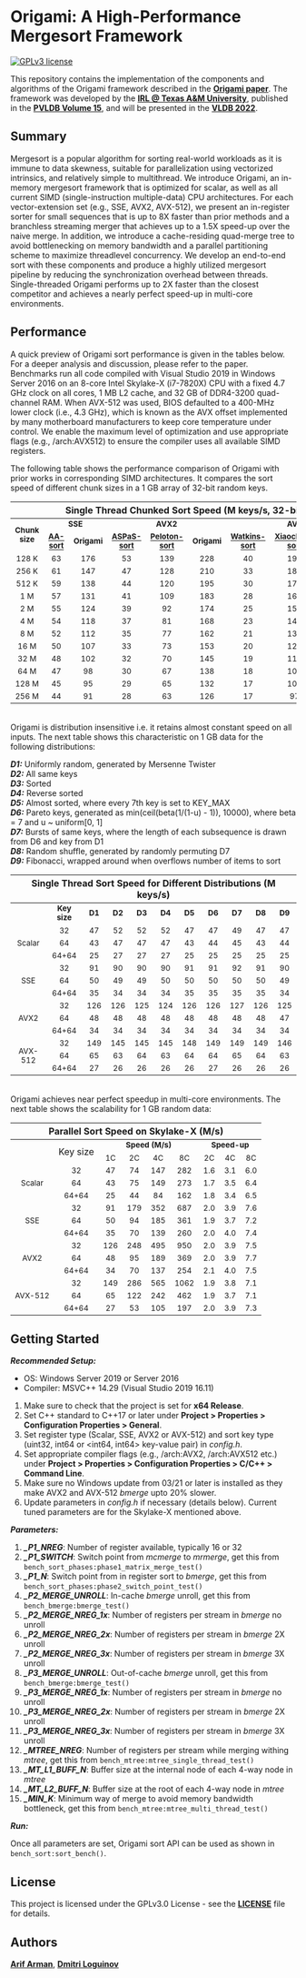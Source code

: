# Origami: A High-Performance Mergesort Framework

[![GPLv3 license](https://img.shields.io/badge/License-GPLv3-blue.svg?style=plastic&logo=appveyor)](LICENSE)

This repository contains the implementation of the components and algorithms of the Origami framework described in the [**Origami paper**](https://doi.org/10.14778/3489496.3489507). The framework was developed by the [**IRL @ Texas A&M University**](http://irl.cs.tamu.edu/projects/streams/), published in the [**PVLDB Volume 15**](https://vldb.org/pvldb/vol15-volume-info/), and will be presented in the [**VLDB 2022**](https://vldb.org/2022/).

## Summary

Mergesort is a popular algorithm for sorting real-world workloads as it is immune to data skewness, suitable for parallelization using vectorized intrinsics, and relatively simple to multithread. We introduce Origami, an in-memory mergesort framework that is optimized for scalar, as well as all current SIMD (single-instruction multiple-data) CPU architectures. For each vector-extension set (e.g., SSE, AVX2, AVX-512), we present an in-register sorter for small sequences that is up to 8X faster than prior methods and a branchless streaming merger that achieves up to a 1.5X speed-up over the naive merge. In addition, we introduce a cache-residing quad-merge tree to avoid bottlenecking on memory bandwidth and a parallel partitioning scheme to maximize threadlevel concurrency. We develop an end-to-end sort with these components and produce a highly utilized mergesort pipeline by reducing the synchronization overhead between threads. Single-threaded Origami performs up to 2X faster than the closest competitor and achieves a nearly perfect speed-up in multi-core environments.

## Performance

A quick preview of Origami sort performance is given in the tables below. For a deeper analysis and discussion, please refer to the paper. Benchmarks run all code compiled with Visual Studio 2019 in Windows Server 2016 on an 8-core Intel Skylake-X (i7-7820X) CPU with a fixed 4.7 GHz clock on all cores, 1 MB L2 cache, and 32 GB of DDR4-3200 quad-channel RAM. When AVX-512 was used, BIOS defaulted to a 400-MHz lower clock (i.e., 4.3 GHz), which is known as the AVX offset implemented by many motherboard manufacturers to keep core temperature under control. We enable the maximum level of optimization and use appropriate flags (e.g., /arch:AVX512) to ensure the compiler uses all available SIMD registers.

The following table shows the performance comparison of Origami with prior works in corresponding SIMD architectures. It compares the sort speed of different chunk sizes in a 1 GB array of 32-bit random keys.

<table>
<thead>
  <tr>
    <th colspan="10">Single Thread Chunked Sort Speed (M keys/s, 32-bit keys)</th>
  </tr>
</thead>
<tbody>
  <tr>
    <td align="center" rowspan="2"><b><sub>Chunk size</sub></b></td>
    <td align="center" colspan="2"><b><sub>SSE</sub></b></td>
    <td align="center" colspan="3"><b><sub>AVX2</sub></b></td>
    <td align="center" colspan="4"><b><sub>AVX-512</sub></b></td>
  </tr>
  <tr>
    <td align="center"><b><sub><a href="https://dl.acm.org/doi/pdf/10.14778/2809974.2809988">AA-sort</a></sub></b></td>
    <td align="center"><b><sub>Origami</sub></b></td>
    <td align="center"><b><sub><a href="https://github.com/vtsynergy/aspas_sort">ASPaS-sort</a></sub></b></td>
    <td align="center"><b><sub><a href="https://github.com/sid1607/avx2-merge-sort">Peloton-sort</a></sub></b></td>
    <td align="center"><b><sub>Origami</sub></b></td>
    <td align="center"><b><sub><a href="https://github.com/jalexw1013/avx-sort">Watkins-sort</a></sub></b></td>
    <td align="center"><b><sub><a href="https://dl.acm.org/doi/pdf/10.1145/2535753.2535762">Xiaochen-sort</a></sub></b></td>
    <td align="center"><b><sub><a href="https://ieeexplore.ieee.org/stamp/stamp.jsp?tp=&arnumber=8855628">Yin-sort</a></sub></b></td>
    <td align="center"><b><sub>Origami</sub></b></td>
  </tr>
  <tr>
    <td align="center"><sub>128 K</sub></td>
    <td align="center"><sub>63</sub></td>
    <td align="center"><sub>176</sub></td>
    <td align="center"><sub>53</sub></td>
    <td align="center"><sub>139</sub></td>
    <td align="center"><sub>228</sub></td>
    <td align="center"><sub>40</sub></td>
    <td align="center"><sub>198</sub></td>
    <td align="center"><sub>140</sub></td>
    <td align="center"><sub>295</sub></td>
  </tr>
  <tr>
    <td align="center"><sub>256 K</sub></td>
    <td align="center"><sub>61</sub></td>
    <td align="center"><sub>147</sub></td>
    <td align="center"><sub>47</sub></td>
    <td align="center"><sub>128</sub></td>
    <td align="center"><sub>210</sub></td>
    <td align="center"><sub>33</sub></td>
    <td align="center"><sub>184</sub></td>
    <td align="center"><sub>130</sub></td>
    <td align="center"><sub>269</sub></td>
  </tr>
  <tr>
    <td align="center"><sub>512 K</sub></td>
    <td align="center"><sub>59</sub></td>
    <td align="center"><sub>138</sub></td>
    <td align="center"><sub>44</sub></td>
    <td align="center"><sub>120</sub></td>
    <td align="center"><sub>195</sub></td>
    <td align="center"><sub>30</sub></td>
    <td align="center"><sub>172</sub></td>
    <td align="center"><sub>113</sub></td>
    <td align="center"><sub>249</sub></td>
  </tr>
  <tr>
    <td align="center"><sub>1 M</sub></td>
    <td align="center"><sub>57</sub></td>
    <td align="center"><sub>131</sub></td>
    <td align="center"><sub>41</sub></td>
    <td align="center"><sub>109</sub></td>
    <td align="center"><sub>183</sub></td>
    <td align="center"><sub>28</sub></td>
    <td align="center"><sub>160</sub></td>
    <td align="center"><sub>102</sub></td>
    <td align="center"><sub>232</sub></td>
  </tr>
  <tr>
    <td align="center"><sub>2 M</sub></td>
    <td align="center"><sub>55</sub></td>
    <td align="center"><sub>124</sub></td>
    <td align="center"><sub>39</sub></td>
    <td align="center"><sub>92</sub></td>
    <td align="center"><sub>174</sub></td>
    <td align="center"><sub>25</sub></td>
    <td align="center"><sub>150</sub></td>
    <td align="center"><sub>95</sub></td>
    <td align="center"><sub>216</sub></td>
  </tr>
  <tr>
    <td align="center"><sub>4 M</sub></td>
    <td align="center"><sub>54</sub></td>
    <td align="center"><sub>118</sub></td>
    <td align="center"><sub>37</sub></td>
    <td align="center"><sub>81</sub></td>
    <td align="center"><sub>168</sub></td>
    <td align="center"><sub>23</sub></td>
    <td align="center"><sub>140</sub></td>
    <td align="center"><sub>88</sub></td>
    <td align="center"><sub>203</sub></td>
  </tr>
  <tr>
    <td align="center"><sub>8 M</sub></td>
    <td align="center"><sub>52</sub></td>
    <td align="center"><sub>112</sub></td>
    <td align="center"><sub>35</sub></td>
    <td align="center"><sub>77</sub></td>
    <td align="center"><sub>162</sub></td>
    <td align="center"><sub>21</sub></td>
    <td align="center"><sub>131</sub></td>
    <td align="center"><sub>83</sub></td>
    <td align="center"><sub>191</sub></td>
  </tr>
  <tr>
    <td align="center"><sub>16 M</sub></td>
    <td align="center"><sub>50</sub></td>
    <td align="center"><sub>107</sub></td>
    <td align="center"><sub>33</sub></td>
    <td align="center"><sub>73</sub></td>
    <td align="center"><sub>153</sub></td>
    <td align="center"><sub>20</sub></td>
    <td align="center"><sub>122</sub></td>
    <td align="center"><sub>78</sub></td>
    <td align="center"><sub>181</sub></td>
  </tr>
  <tr>
    <td align="center"><sub>32 M</sub></td>
    <td align="center"><sub>48</sub></td>
    <td align="center"><sub>102</sub></td>
    <td align="center"><sub>32</sub></td>
    <td align="center"><sub>70</sub></td>
    <td align="center"><sub>145</sub></td>
    <td align="center"><sub>19</sub></td>
    <td align="center"><sub>115</sub></td>
    <td align="center"><sub>72</sub></td>
    <td align="center"><sub>172</sub></td>
  </tr>
  <tr>
    <td align="center"><sub>64 M</sub></td>
    <td align="center"><sub>47</sub></td>
    <td align="center"><sub>98</sub></td>
    <td align="center"><sub>30</sub></td>
    <td align="center"><sub>67</sub></td>
    <td align="center"><sub>138</sub></td>
    <td align="center"><sub>18</sub></td>
    <td align="center"><sub>109</sub></td>
    <td align="center"><sub>69</sub></td>
    <td align="center"><sub>163</sub></td>
  </tr>
  <tr>
    <td align="center"><sub>128 M</sub></td>
    <td align="center"><sub>45</sub></td>
    <td align="center"><sub>95</sub></td>
    <td align="center"><sub>29</sub></td>
    <td align="center"><sub>65</sub></td>
    <td align="center"><sub>132</sub></td>
    <td align="center"><sub>17</sub></td>
    <td align="center"><sub>103</sub></td>
    <td align="center"><sub>66</sub></td>
    <td align="center"><sub>156</sub></td>
  </tr>
  <tr>
    <td align="center"><sub>256 M</sub></td>
    <td align="center"><sub>44</sub></td>
    <td align="center"><sub>91</sub></td>
    <td align="center"><sub>28</sub></td>
    <td align="center"><sub>63</sub></td>
    <td align="center"><sub>126</sub></td>
    <td align="center"><sub>17</sub></td>
    <td align="center"><sub>97</sub></td>
    <td align="center"><sub>64</sub></td>
    <td align="center"><sub>149</sub></td>
  </tr>
</tbody>
</table>

\
Origami is distribution insensitive i.e. it retains almost constant speed on all inputs. The next table shows this characteristic on 1 GB data for the following distributions:

***D1:*** Uniformly random, generated by Mersenne Twister\
***D2:*** All same keys\
***D3:*** Sorted\
***D4:*** Reverse sorted\
***D5:*** Almost sorted, where every 7th key is set to KEY_MAX\
***D6:*** Pareto keys, generated as min(ceil(beta(1/(1-u) - 1)), 10000), where beta = 7 and u ~ uniform[0, 1]\
***D7:*** Bursts of same keys, where the length of each subsequence is drawn from D6 and key from D1\
***D8:*** Random shuffle, generated by randomly permuting D7\
***D9:*** Fibonacci, wrapped around when overflows number of items to sort


<table>
<thead>
  <tr>
    <th colspan="11">Single Thread Sort Speed for Different Distributions (M keys/s)</th>
  </tr>
</thead>
<tbody>
  <tr>
    <td align="center" colspan="1"></td>
    <td align="center" colspan="1"><b><sub>Key size</sub></b></td>
    <td align="center" colspan="1"><b><sub>D1</sub></b></td>
    <td align="center" colspan="1"><b><sub>D2</sub></b></td>
    <td align="center" colspan="1"><b><sub>D3</sub></b></td>
    <td align="center" colspan="1"><b><sub>D4</sub></b></td>
    <td align="center" colspan="1"><b><sub>D5</sub></b></td>
    <td align="center" colspan="1"><b><sub>D6</sub></b></td>
    <td align="center" colspan="1"><b><sub>D7</sub></b></td>
    <td align="center" colspan="1"><b><sub>D8</sub></b></td>
    <td align="center" colspan="1"><b><sub>D9</sub></b></td>    
  </tr>
  <tr>
    <td align="center" rowspan="3"> <sub>Scalar</sub> </td>
    <td align="center"> <sub>32</sub> </td>
    <td align="center"> <sub>47</sub> </td>
    <td align="center"> <sub>52</sub> </td>
    <td align="center"> <sub>52</sub> </td>
    <td align="center"> <sub>52</sub> </td>
    <td align="center"> <sub>47</sub> </td>
    <td align="center"> <sub>47</sub> </td>
    <td align="center"> <sub>49</sub> </td>
    <td align="center"> <sub>47</sub> </td>
    <td align="center"> <sub>47</sub> </td>
  </tr>
  <tr>
    <td align="center"> <sub>64</sub> </td>
    <td align="center"> <sub>43</sub> </td>
    <td align="center"> <sub>47</sub> </td>
    <td align="center"> <sub>47</sub> </td>
    <td align="center"> <sub>47</sub> </td>
    <td align="center"> <sub>43</sub> </td>
    <td align="center"> <sub>44</sub> </td>
    <td align="center"> <sub>45</sub> </td>
    <td align="center"> <sub>43</sub> </td>
    <td align="center"> <sub>44</sub> </td>
  </tr>
  <tr>
    <td align="center"> <sub>64+64</sub> </td>
    <td align="center"> <sub>25</sub> </td>
    <td align="center"> <sub>27</sub> </td>
    <td align="center"> <sub>27</sub> </td>
    <td align="center"> <sub>27</sub> </td>
    <td align="center"> <sub>25</sub> </td>
    <td align="center"> <sub>25</sub> </td>
    <td align="center"> <sub>25</sub> </td>
    <td align="center"> <sub>25</sub> </td>
    <td align="center"> <sub>25</sub> </td>
  </tr>
  <tr>
    <td align="center" rowspan="3"> <sub>SSE</sub> </td>
    <td align="center"> <sub>32</sub> </td>
    <td align="center"> <sub>91</sub> </td>
    <td align="center"> <sub>90</sub> </td>
    <td align="center"> <sub>90</sub> </td>
    <td align="center"> <sub>90</sub> </td>
    <td align="center"> <sub>91</sub> </td>
    <td align="center"> <sub>91</sub> </td>
    <td align="center"> <sub>92</sub> </td>
    <td align="center"> <sub>91</sub> </td>
    <td align="center"> <sub>90</sub> </td>
  </tr>
  <tr>
    <td align="center"> <sub>64</sub> </td>
    <td align="center"> <sub>50</sub> </td>
    <td align="center"> <sub>49</sub> </td>
    <td align="center"> <sub>49</sub> </td>
    <td align="center"> <sub>50</sub> </td>
    <td align="center"> <sub>50</sub> </td>
    <td align="center"> <sub>50</sub> </td>
    <td align="center"> <sub>50</sub> </td>
    <td align="center"> <sub>50</sub> </td>
    <td align="center"> <sub>49</sub> </td>
  </tr>
  <tr>
    <td align="center"> <sub>64+64</sub> </td>
    <td align="center"> <sub>35</sub> </td>
    <td align="center"> <sub>34</sub> </td>
    <td align="center"> <sub>34</sub> </td>
    <td align="center"> <sub>34</sub> </td>
    <td align="center"> <sub>35</sub> </td>
    <td align="center"> <sub>35</sub> </td>
    <td align="center"> <sub>35</sub> </td>
    <td align="center"> <sub>35</sub> </td>
    <td align="center"> <sub>34</sub> </td>
  </tr>
  <tr>
    <td align="center" rowspan="3"> <sub>AVX2</sub> </td>
    <td align="center"> <sub>32</sub> </td>
    <td align="center"> <sub>126</sub> </td>
    <td align="center"> <sub>126</sub> </td>
    <td align="center"> <sub>125</sub> </td>
    <td align="center"> <sub>124</sub> </td>
    <td align="center"> <sub>126</sub> </td>
    <td align="center"> <sub>126</sub> </td>
    <td align="center"> <sub>127</sub> </td>
    <td align="center"> <sub>126</sub> </td>
    <td align="center"> <sub>125</sub> </td>
  </tr>
  <tr>
    <td align="center"> <sub>64</sub> </td>
    <td align="center"> <sub>48</sub> </td>
    <td align="center"> <sub>48</sub> </td>
    <td align="center"> <sub>48</sub> </td>
    <td align="center"> <sub>48</sub> </td>
    <td align="center"> <sub>48</sub> </td>
    <td align="center"> <sub>48</sub> </td>
    <td align="center"> <sub>48</sub> </td>
    <td align="center"> <sub>48</sub> </td>
    <td align="center"> <sub>47</sub> </td>
  </tr>
  <tr>
    <td align="center"> <sub>64+64</sub> </td>
    <td align="center"> <sub>34</sub> </td>
    <td align="center"> <sub>34</sub> </td>
    <td align="center"> <sub>34</sub> </td>
    <td align="center"> <sub>34</sub> </td>
    <td align="center"> <sub>34</sub> </td>
    <td align="center"> <sub>34</sub> </td>
    <td align="center"> <sub>34</sub> </td>
    <td align="center"> <sub>34</sub> </td>
    <td align="center"> <sub>34</sub> </td>
  </tr>
  <tr>
    <td align="center" rowspan="3"> <sub>AVX-512</sub> </td>
    <td align="center"> <sub>32</sub> </td>
    <td align="center"> <sub>149</sub> </td>
    <td align="center"> <sub>145</sub> </td>
    <td align="center"> <sub>145</sub> </td>
    <td align="center"> <sub>145</sub> </td>
    <td align="center"> <sub>148</sub> </td>
    <td align="center"> <sub>149</sub> </td>
    <td align="center"> <sub>149</sub> </td>
    <td align="center"> <sub>149</sub> </td>
    <td align="center"> <sub>146</sub> </td>
  </tr>
  <tr>
    <td align="center"> <sub>64</sub> </td>
    <td align="center"> <sub>65</sub> </td>
    <td align="center"> <sub>63</sub> </td>
    <td align="center"> <sub>64</sub> </td>
    <td align="center"> <sub>63</sub> </td>
    <td align="center"> <sub>64</sub> </td>
    <td align="center"> <sub>64</sub> </td>
    <td align="center"> <sub>65</sub> </td>
    <td align="center"> <sub>64</sub> </td>
    <td align="center"> <sub>63</sub> </td>
  </tr>
  <tr>
    <td align="center"> <sub>64+64</sub> </td>
    <td align="center"> <sub>27</sub> </td>
    <td align="center"> <sub>26</sub> </td>
    <td align="center"> <sub>26</sub> </td>
    <td align="center"> <sub>26</sub> </td>
    <td align="center"> <sub>26</sub> </td>
    <td align="center"> <sub>27</sub> </td>
    <td align="center"> <sub>26</sub> </td>
    <td align="center"> <sub>26</sub> </td>
    <td align="center"> <sub>26</sub> </td>
  </tr>
</tbody>
</table>

\
Origami achieves near perfect speedup in multi-core environments. The next table shows the scalability for 1 GB random data:

<table>
<thead>
  <tr>
    <th colspan="9">Parallel Sort Speed on Skylake-X (M/s)</th>
  </tr>
</thead>
<tbody>
  <tr>
    <td align="center" rowspan="2"></td>
    <td align="center" rowspan="2">Key size</td>
    <td align="center" colspan="4"><b><sub>Speed (M/s)</sub></b></td>
    <td align="center" colspan="3"><b><sub>Speed-up</sub></b></td>  
  </tr>
  <tr>
    <td align="center" colspan="1"><sub>1C</sub></td>
    <td align="center" colspan="1"><sub>2C</sub></td>   
    <td align="center" colspan="1"><sub>4C</sub></td>   
    <td align="center" colspan="1"><sub>8C</sub></td>   
    <td align="center" colspan="1"><sub>2C</sub></td>   
    <td align="center" colspan="1"><sub>4C</sub></td>   
    <td align="center" colspan="1"><sub>8C</sub></td>   
  </tr>
  <tr>
    <td align="center" rowspan="3"><sub>Scalar</sub></td>
    <td align="center"><sub>32</sub></td>
    <td align="center"><sub>47</sub></td>
    <td align="center"><sub>74</sub></td>
    <td align="center"><sub>147</sub></td>
    <td align="center"><sub>282</sub></td>
    <td align="center"><sub>1.6</sub></td>
    <td align="center"><sub>3.1</sub></td>
    <td align="center"><sub>6.0</sub></td>
  </tr>
  <tr>
    <td align="center"><sub>64</sub></td>
    <td align="center"><sub>43</sub></td>
    <td align="center"><sub>75</sub></td>
    <td align="center"><sub>149</sub></td>
    <td align="center"><sub>273</sub></td>
    <td align="center"><sub>1.7</sub></td>
    <td align="center"><sub>3.5</sub></td>
    <td align="center"><sub>6.4</sub></td>
  </tr>
  <tr>
    <td align="center"><sub>64+64</sub></td>
    <td align="center"><sub>25</sub></td>
    <td align="center"><sub>44</sub></td>
    <td align="center"><sub>84</sub></td>
    <td align="center"><sub>162</sub></td>
    <td align="center"><sub>1.8</sub></td>
    <td align="center"><sub>3.4</sub></td>
    <td align="center"><sub>6.5</sub></td>
  </tr>
  <tr>
    <td align="center" rowspan="3"><sub>SSE</sub></td>
    <td align="center"><sub>32</sub></td>
    <td align="center"><sub>91</sub></td>
    <td align="center"><sub>179</sub></td>
    <td align="center"><sub>352</sub></td>
    <td align="center"><sub>687</sub></td>
    <td align="center"><sub>2.0</sub></td>
    <td align="center"><sub>3.9</sub></td>
    <td align="center"><sub>7.6</sub></td>
  </tr>
  <tr>
    <td align="center"><sub>64</sub></td>
    <td align="center"><sub>50</sub></td>
    <td align="center"><sub>94</sub></td>
    <td align="center"><sub>185</sub></td>
    <td align="center"><sub>361</sub></td>
    <td align="center"><sub>1.9</sub></td>
    <td align="center"><sub>3.7</sub></td>
    <td align="center"><sub>7.2</sub></td>
  </tr>
  <tr>
    <td align="center"><sub>64+64</sub></td>
    <td align="center"><sub>35</sub></td>
    <td align="center"><sub>70</sub></td>
    <td align="center"><sub>139</sub></td>
    <td align="center"><sub>260</sub></td>
    <td align="center"><sub>2.0</sub></td>
    <td align="center"><sub>4.0</sub></td>
    <td align="center"><sub>7.4</sub></td>
  </tr>
  <tr>
    <td align="center" rowspan="3"><sub>AVX2</sub></td>
    <td align="center"><sub>32</sub></td>
    <td align="center"><sub>126</sub></td>
    <td align="center"><sub>248</sub></td>
    <td align="center"><sub>495</sub></td>
    <td align="center"><sub>950</sub></td>
    <td align="center"><sub>2.0</sub></td>
    <td align="center"><sub>3.9</sub></td>
    <td align="center"><sub>7.5</sub></td>
  </tr>
  <tr>
    <td align="center"><sub>64</sub></td>
    <td align="center"><sub>48</sub></td>
    <td align="center"><sub>95</sub></td>
    <td align="center"><sub>189</sub></td>
    <td align="center"><sub>369</sub></td>
    <td align="center"><sub>2.0</sub></td>
    <td align="center"><sub>3.9</sub></td>
    <td align="center"><sub>7.7</sub></td>
  </tr>
  <tr>
    <td align="center"><sub>64+64</sub></td>
    <td align="center"><sub>34</sub></td>
    <td align="center"><sub>70</sub></td>
    <td align="center"><sub>137</sub></td>
    <td align="center"><sub>254</sub></td>
    <td align="center"><sub>2.1</sub></td>
    <td align="center"><sub>4.0</sub></td>
    <td align="center"><sub>7.5</sub></td>
  </tr>
  <tr>
    <td align="center" rowspan="3"><sub>AVX-512</sub></td>
    <td align="center"><sub>32</sub></td>
    <td align="center"><sub>149</sub></td>
    <td align="center"><sub>286</sub></td>
    <td align="center"><sub>565</sub></td>
    <td align="center"><sub>1062</sub></td>
    <td align="center"><sub>1.9</sub></td>
    <td align="center"><sub>3.8</sub></td>
    <td align="center"><sub>7.1</sub></td>
  </tr>
  <tr>
    <td align="center"><sub>64</sub></td>
    <td align="center"><sub>65</sub></td>
    <td align="center"><sub>122</sub></td>
    <td align="center"><sub>242</sub></td>
    <td align="center"><sub>462</sub></td>
    <td align="center"><sub>1.9</sub></td>
    <td align="center"><sub>3.7</sub></td>
    <td align="center"><sub>7.1</sub></td>
  </tr>
  <tr>
    <td align="center"><sub>64+64</sub></td>
    <td align="center"><sub>27</sub></td>
    <td align="center"><sub>53</sub></td>
    <td align="center"><sub>105</sub></td>
    <td align="center"><sub>197</sub></td>
    <td align="center"><sub>2.0</sub></td>
    <td align="center"><sub>3.9</sub></td>
    <td align="center"><sub>7.3</sub></td>
  </tr>
</tbody>
</table>


## Getting Started

***Recommended Setup:***

- OS: Windows Server 2019 or Server 2016
- Compiler: MSVC++ 14.29 (Visual Studio 2019 16.11)

1. Make sure to check that the project is set for **x64 Release**.
2. Set C++ standard to C++17 or later under **Project > Properties > Configuration Properties > General**.
3. Set register type (Scalar, SSE, AVX2 or AVX-512) and sort key type (uint32, int64 or <int64, int64> key-value pair) in *config.h*.
4. Set appropriate compiler flags (e.g., /arch:AVX2, /arch:AVX512 etc.) under **Project > Properties > Configuration Properties > C/C++ > Command Line**.
5. Make sure no Windows update from 03/21 or later is installed as they make AVX2 and AVX-512 *bmerge* upto 20% slower.
6. Update parameters in *config.h* if necessary (details below). Current tuned parameters are for the Skylake-X mentioned above.


***Parameters:***

1. ***_P1_NREG***: Number of register available, typically 16 or 32
2. ***_P1_SWITCH***: Switch point from *mcmerge* to *mrmerge*, get this from ```bench_sort_phases:phase1_matrix_merge_test()```
3. ***_P1_N***: Switch point from in register sort to *bmerge*, get this from ```bench_sort_phases:phase2_switch_point_test()```
4. ***_P2_MERGE_UNROLL***: In-cache *bmerge* unroll, get this from ```bench_bmerge:bmerge_test()```
5. ***_P2_MERGE_NREG_1x***: Number of registers per stream in *bmerge* no unroll
6. ***_P2_MERGE_NREG_2x***: Number of registers per stream in *bmerge* 2X unroll
7. ***_P2_MERGE_NREG_3x***: Number of registers per stream in *bmerge* 3X unroll
8. ***_P3_MERGE_UNROLL***: Out-of-cache *bmerge* unroll, get this from ```bench_bmerge:bmerge_test()```
9. ***_P3_MERGE_NREG_1x***: Number of registers per stream in *bmerge* no unroll
10. ***_P3_MERGE_NREG_2x***: Number of registers per stream in *bmerge* 2X unroll
11. ***_P3_MERGE_NREG_3x***: Number of registers per stream in *bmerge* 3X unroll
12. ***_MTREE_NREG***: Number of registers per stream while merging withing *mtree*, get this  from ```bench_mtree:mtree_single_thread_test()```
13. ***_MT_L1_BUFF_N***: Buffer size at the internal node of each 4-way node in *mtree*
14. ***_MT_L2_BUFF_N***: Buffer size at the root of each 4-way node in *mtree*
15. ***_MIN_K***: Minimum way of merge to avoid memory bandwidth bottleneck, get this from ```bench_mtree:mtree_multi_thread_test()```


***Run:***

Once all parameters are set, Origami sort API can be used as shown in ```bench_sort:sort_bench()```.


## License

This project is licensed under the GPLv3.0 License - see the [**LICENSE**](LICENSE) file for details.


## Authors

[**Arif Arman**](https://arif-arman.github.io/), [**Dmitri Loguinov**](http://irl.cs.tamu.edu/people/dmitri/)
